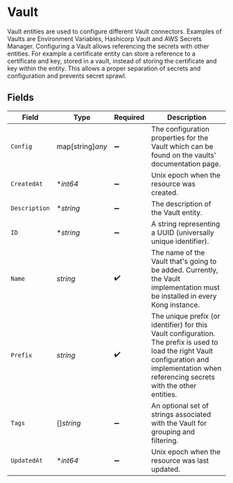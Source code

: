 # Vault

Vault entities are used to configure different Vault connectors. Examples of Vaults are Environment Variables, Hashicorp Vault and AWS Secrets Manager. Configuring a Vault allows referencing the secrets with other entities. For example a certificate entity can store a reference to a certificate and key, stored in a vault, instead of storing the certificate and key within the entity. This allows a proper separation of secrets and configuration and prevents secret sprawl.


## Fields

| Field                                                                                                                                                                                         | Type                                                                                                                                                                                          | Required                                                                                                                                                                                      | Description                                                                                                                                                                                   |
| --------------------------------------------------------------------------------------------------------------------------------------------------------------------------------------------- | --------------------------------------------------------------------------------------------------------------------------------------------------------------------------------------------- | --------------------------------------------------------------------------------------------------------------------------------------------------------------------------------------------- | --------------------------------------------------------------------------------------------------------------------------------------------------------------------------------------------- |
| `Config`                                                                                                                                                                                      | map[string]*any*                                                                                                                                                                              | :heavy_minus_sign:                                                                                                                                                                            | The configuration properties for the Vault which can be found on the vaults' documentation page.                                                                                              |
| `CreatedAt`                                                                                                                                                                                   | **int64*                                                                                                                                                                                      | :heavy_minus_sign:                                                                                                                                                                            | Unix epoch when the resource was created.                                                                                                                                                     |
| `Description`                                                                                                                                                                                 | **string*                                                                                                                                                                                     | :heavy_minus_sign:                                                                                                                                                                            | The description of the Vault entity.                                                                                                                                                          |
| `ID`                                                                                                                                                                                          | **string*                                                                                                                                                                                     | :heavy_minus_sign:                                                                                                                                                                            | A string representing a UUID (universally unique identifier).                                                                                                                                 |
| `Name`                                                                                                                                                                                        | *string*                                                                                                                                                                                      | :heavy_check_mark:                                                                                                                                                                            | The name of the Vault that's going to be added. Currently, the Vault implementation must be installed in every Kong instance.                                                                 |
| `Prefix`                                                                                                                                                                                      | *string*                                                                                                                                                                                      | :heavy_check_mark:                                                                                                                                                                            | The unique prefix (or identifier) for this Vault configuration. The prefix is used to load the right Vault configuration and implementation when referencing secrets with the other entities. |
| `Tags`                                                                                                                                                                                        | []*string*                                                                                                                                                                                    | :heavy_minus_sign:                                                                                                                                                                            | An optional set of strings associated with the Vault for grouping and filtering.                                                                                                              |
| `UpdatedAt`                                                                                                                                                                                   | **int64*                                                                                                                                                                                      | :heavy_minus_sign:                                                                                                                                                                            | Unix epoch when the resource was last updated.                                                                                                                                                |
